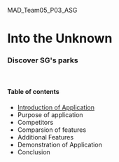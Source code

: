 <p>MAD_Team05_P03_ASG</p>

<h1>Into the Unknown</h1>
<h3>Discover SG's parks</h3>

<br>

<h4>Table of contents</h4>
<ul>
  <li><a href = "intro" text-decoration:"none">Introduction of Application</a></li>
  <li>Purpose of application</li>
  <li>Competitors</li>
  <li>Comparsion of features</li>
  <li>Additional Features</li>
  <li>Demonstration of Application</li>
  <li>Conclusion</li>
 </ul>
 
